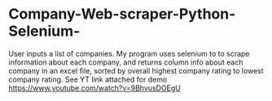 # Company-Web-scraper-Python-Selenium-
User inputs a list of companies. My program uses selenium to to scrape information about each company, and returns column info about each company in an excel file, sorted by overall highest company rating to lowest company rating. See YT link attached for demo https://www.youtube.com/watch?v=9BhvusDOEgU
